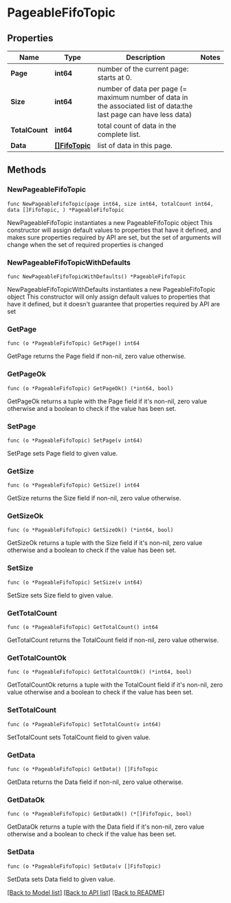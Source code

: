# PageableFifoTopic

## Properties

Name | Type | Description | Notes
------------ | ------------- | ------------- | -------------
**Page** | **int64** | number of the current page: starts at 0. | 
**Size** | **int64** | number of data per page (&#x3D; maximum number of data in the associated list of data:the last page can have less data) | 
**TotalCount** | **int64** | total count of data in the complete list. | 
**Data** | [**[]FifoTopic**](FifoTopic.md) | list of data in this page. | 

## Methods

### NewPageableFifoTopic

`func NewPageableFifoTopic(page int64, size int64, totalCount int64, data []FifoTopic, ) *PageableFifoTopic`

NewPageableFifoTopic instantiates a new PageableFifoTopic object
This constructor will assign default values to properties that have it defined,
and makes sure properties required by API are set, but the set of arguments
will change when the set of required properties is changed

### NewPageableFifoTopicWithDefaults

`func NewPageableFifoTopicWithDefaults() *PageableFifoTopic`

NewPageableFifoTopicWithDefaults instantiates a new PageableFifoTopic object
This constructor will only assign default values to properties that have it defined,
but it doesn't guarantee that properties required by API are set

### GetPage

`func (o *PageableFifoTopic) GetPage() int64`

GetPage returns the Page field if non-nil, zero value otherwise.

### GetPageOk

`func (o *PageableFifoTopic) GetPageOk() (*int64, bool)`

GetPageOk returns a tuple with the Page field if it's non-nil, zero value otherwise
and a boolean to check if the value has been set.

### SetPage

`func (o *PageableFifoTopic) SetPage(v int64)`

SetPage sets Page field to given value.


### GetSize

`func (o *PageableFifoTopic) GetSize() int64`

GetSize returns the Size field if non-nil, zero value otherwise.

### GetSizeOk

`func (o *PageableFifoTopic) GetSizeOk() (*int64, bool)`

GetSizeOk returns a tuple with the Size field if it's non-nil, zero value otherwise
and a boolean to check if the value has been set.

### SetSize

`func (o *PageableFifoTopic) SetSize(v int64)`

SetSize sets Size field to given value.


### GetTotalCount

`func (o *PageableFifoTopic) GetTotalCount() int64`

GetTotalCount returns the TotalCount field if non-nil, zero value otherwise.

### GetTotalCountOk

`func (o *PageableFifoTopic) GetTotalCountOk() (*int64, bool)`

GetTotalCountOk returns a tuple with the TotalCount field if it's non-nil, zero value otherwise
and a boolean to check if the value has been set.

### SetTotalCount

`func (o *PageableFifoTopic) SetTotalCount(v int64)`

SetTotalCount sets TotalCount field to given value.


### GetData

`func (o *PageableFifoTopic) GetData() []FifoTopic`

GetData returns the Data field if non-nil, zero value otherwise.

### GetDataOk

`func (o *PageableFifoTopic) GetDataOk() (*[]FifoTopic, bool)`

GetDataOk returns a tuple with the Data field if it's non-nil, zero value otherwise
and a boolean to check if the value has been set.

### SetData

`func (o *PageableFifoTopic) SetData(v []FifoTopic)`

SetData sets Data field to given value.



[[Back to Model list]](../README.md#documentation-for-models) [[Back to API list]](../README.md#documentation-for-api-endpoints) [[Back to README]](../README.md)


